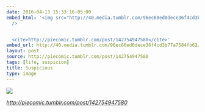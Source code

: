```yaml
---
date: 2016-04-13 15:33:16-05:00
embed_html: '<img src="http://40.media.tumblr.com/96ec60ed0dece36f4cd3b77a7584fb62/tumblr_o5jqqclFIx1qhnegdo1_500.jpg"
  />


  <cite>http://piecomic.tumblr.com/post/142754947580</cite>'
embed_url: http://40.media.tumblr.com/96ec60ed0dece36f4cd3b77a7584fb62/tumblr_o5jqqclFIx1qhnegdo1_500.jpg
layout: post
source: http://piecomic.tumblr.com/post/142754947580
tags: [life, suspicion]
title: Suspicious
type: image
---
```

<img src="http://40.media.tumblr.com/96ec60ed0dece36f4cd3b77a7584fb62/tumblr_o5jqqclFIx1qhnegdo1_500.jpg" />

<cite>http://piecomic.tumblr.com/post/142754947580</cite>

